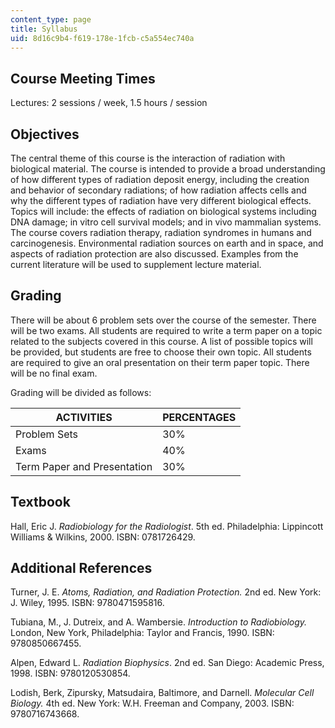 ```yaml
---
content_type: page
title: Syllabus
uid: 8d16c9b4-f619-178e-1fcb-c5a554ec740a
---
```


Course Meeting Times
--------------------

Lectures: 2 sessions / week, 1.5 hours / session

Objectives
----------

The central theme of this course is the interaction of radiation with biological material. The course is intended to provide a broad understanding of how different types of radiation deposit energy, including the creation and behavior of secondary radiations; of how radiation affects cells and why the different types of radiation have very different biological effects. Topics will include: the effects of radiation on biological systems including DNA damage; in vitro cell survival models; and in vivo mammalian systems. The course covers radiation therapy, radiation syndromes in humans and carcinogenesis. Environmental radiation sources on earth and in space, and aspects of radiation protection are also discussed. Examples from the current literature will be used to supplement lecture material.

Grading
-------

There will be about 6 problem sets over the course of the semester. There will be two exams. All students are required to write a term paper on a topic related to the subjects covered in this course. A list of possible topics will be provided, but students are free to choose their own topic. All students are required to give an oral presentation on their term paper topic. There will be no final exam.

Grading will be divided as follows:

| ACTIVITIES | PERCENTAGES |
| --- | --- |
| Problem Sets | 30% |
| Exams | 40% |
| Term Paper and Presentation | 30% 

Textbook
--------

Hall, Eric J. _Radiobiology for the Radiologist_. 5th ed. Philadelphia: Lippincott Williams & Wilkins, 2000. ISBN: 0781726429.

Additional References
---------------------

Turner, J. E. _Atoms, Radiation, and Radiation Protection._ 2nd ed. New York: J. Wiley, 1995. ISBN: 9780471595816.

Tubiana, M., J. Dutreix, and A. Wambersie. _Introduction to Radiobiology._ London, New York, Philadelphia: Taylor and Francis, 1990. ISBN: 9780850667455.

Alpen, Edward L. _Radiation Biophysics_. 2nd ed. San Diego: Academic Press, 1998. ISBN: 9780120530854.

Lodish, Berk, Zipursky, Matsudaira, Baltimore, and Darnell. _Molecular Cell Biology._ 4th ed. New York: W.H. Freeman and Company, 2003. ISBN: 9780716743668.